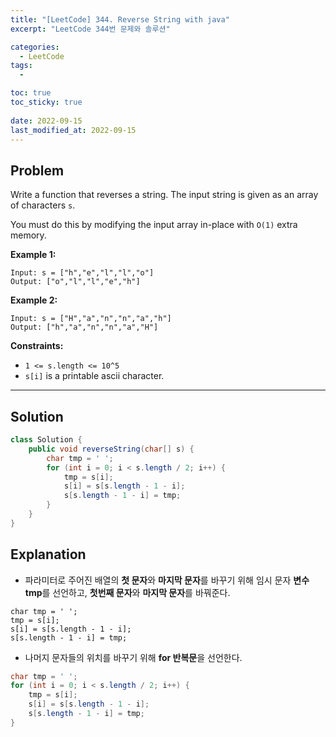 ```yaml
---
title: "[LeetCode] 344. Reverse String with java"
excerpt: "LeetCode 344번 문제와 솔루션"

categories:
  - LeetCode
tags:
  - 

toc: true
toc_sticky: true
 
date: 2022-09-15
last_modified_at: 2022-09-15
---
```

## **Problem**
Write a function that reverses a string. The input string is given as an array of characters `s`.

You must do this by modifying the input array in-place with `O(1)` extra memory.

**Example 1:**
```
Input: s = ["h","e","l","l","o"]
Output: ["o","l","l","e","h"]
```
**Example 2:**
```
Input: s = ["H","a","n","n","a","h"]
Output: ["h","a","n","n","a","H"]
```

**Constraints:**
- `1 <= s.length <= 10^5`
- `s[i]` is a printable ascii character.

---
## **Solution**
```java
class Solution {
    public void reverseString(char[] s) {
        char tmp = ' ';
        for (int i = 0; i < s.length / 2; i++) {
            tmp = s[i];
            s[i] = s[s.length - 1 - i];
            s[s.length - 1 - i] = tmp;
        }
    }
}
```
## **Explanation**
- 파라미터로 주어진 배열의 **첫 문자**와 **마지막 문자**를 바꾸기 위해 임시 문자 **변수 tmp**를 선언하고, **첫번째 문자**와 **마지막 문자**를 바꿔준다.
```
char tmp = ' ';
tmp = s[i];
s[i] = s[s.length - 1 - i];
s[s.length - 1 - i] = tmp;
```
- 나머지 문자들의 위치를 바꾸기 위해 **for 반복문**을 선언한다.
```java
char tmp = ' ';
for (int i = 0; i < s.length / 2; i++) {
    tmp = s[i];
    s[i] = s[s.length - 1 - i];
    s[s.length - 1 - i] = tmp;
}
```